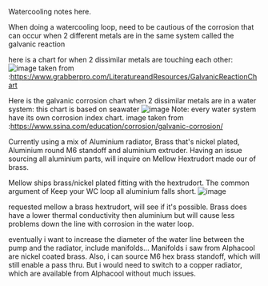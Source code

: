 Watercooling notes here.

When doing a watercooling loop, need to be cautious of the corrosion that can occur when 2 different metals are in the same system called the galvanic reaction

here is a chart for when 2 dissimilar metals are touching each other:
![image](https://github.com/user-attachments/assets/20fec6db-996a-4359-9978-6590ab08113d)
taken from :https://www.grabberpro.com/LiteratureandResources/GalvanicReactionChart

Here is the galvanic corrosion chart when 2 dissimilar metals are in a water system:
this chart is based on seawater
![image](https://github.com/user-attachments/assets/71c15e0b-e65f-4046-baa6-9f36aef3e121)
Note: every water system have its own corrosion index chart.
image taken from :https://www.ssina.com/education/corrosion/galvanic-corrosion/

Currently using a mix of Aluminium radiator, Brass that's nickel plated, Aluminium round M6 standoff and aluminium extruder.
Having an issue sourcing all aluminium parts, will inquire on Mellow Hextrudort made our of brass.

Mellow ships brass/nickel plated fitting with the hextrudort.
The common argument of Keep your WC loop all aluminium falls short.
![image](https://github.com/user-attachments/assets/067827b3-b79c-4566-accc-c6a547e19a73)

requested mellow a brass hextrudort, will see if it's possible.
Brass does have a lower thermal conductivity then aluminium but will cause less problems down the line with corrosion in the water loop.

eventually i want to increase the diameter of the water line between the pump and the radiator, include manifolds...
Manifolds i saw from Alphacool are nickel coated brass.
Also, i can source M6 hex brass standoff, which will still enable a pass thru.
But i would need to switch to a copper radiator, which are available from Alphacool without much issues.
